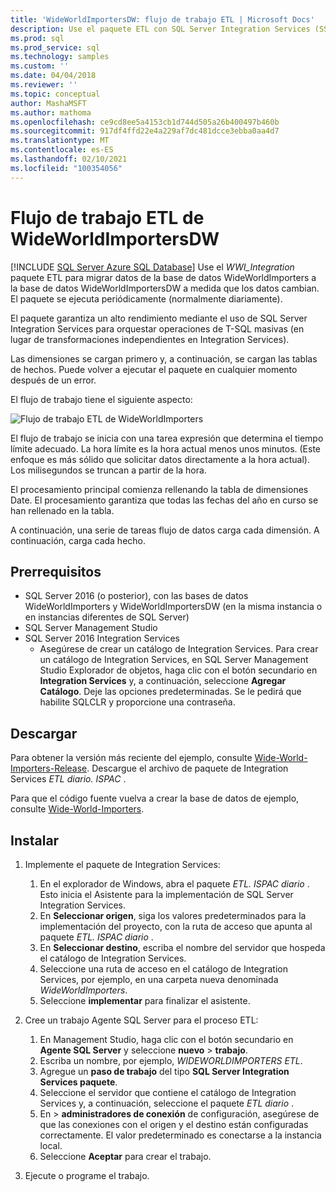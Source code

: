 ```yaml
---
title: 'WideWorldImportersDW: flujo de trabajo ETL | Microsoft Docs'
description: Use el paquete ETL con SQL Server Integration Services (SSIS) para migrar periódicamente datos de la base de datos WideWorldImporters a WideWorldImportersDW.
ms.prod: sql
ms.prod_service: sql
ms.technology: samples
ms.custom: ''
ms.date: 04/04/2018
ms.reviewer: ''
ms.topic: conceptual
author: MashaMSFT
ms.author: mathoma
ms.openlocfilehash: ce9cd8ee5a4153cb1d744d505a26b400497b460b
ms.sourcegitcommit: 917df4ffd22e4a229af7dc481dcce3ebba0aa4d7
ms.translationtype: MT
ms.contentlocale: es-ES
ms.lasthandoff: 02/10/2021
ms.locfileid: "100354056"
---
```

# <a name="wideworldimportersdw-etl-workflow"></a>Flujo de trabajo ETL de WideWorldImportersDW
[!INCLUDE [SQL Server Azure SQL Database](../includes/applies-to-version/sql-asdb.md)]
Use el *WWI_Integration* paquete ETL para migrar datos de la base de datos WideWorldImporters a la base de datos WideWorldImportersDW a medida que los datos cambian. El paquete se ejecuta periódicamente (normalmente diariamente).

El paquete garantiza un alto rendimiento mediante el uso de SQL Server Integration Services para orquestar operaciones de T-SQL masivas (en lugar de transformaciones independientes en Integration Services).

Las dimensiones se cargan primero y, a continuación, se cargan las tablas de hechos. Puede volver a ejecutar el paquete en cualquier momento después de un error.

El flujo de trabajo tiene el siguiente aspecto:

 ![Flujo de trabajo ETL de WideWorldImporters](media/wide-world-importers/wideworldimporters-etl-workflow.png)

El flujo de trabajo se inicia con una tarea expresión que determina el tiempo límite adecuado. La hora límite es la hora actual menos unos minutos. (Este enfoque es más sólido que solicitar datos directamente a la hora actual). Los milisegundos se truncan a partir de la hora.

El procesamiento principal comienza rellenando la tabla de dimensiones Date. El procesamiento garantiza que todas las fechas del año en curso se han rellenado en la tabla.

A continuación, una serie de tareas flujo de datos carga cada dimensión. A continuación, carga cada hecho.

## <a name="prerequisites"></a>Prerrequisitos

- SQL Server 2016 (o posterior), con las bases de datos WideWorldImporters y WideWorldImportersDW (en la misma instancia o en instancias diferentes de SQL Server)
- SQL Server Management Studio
- SQL Server 2016 Integration Services
  - Asegúrese de crear un catálogo de Integration Services. Para crear un catálogo de Integration Services, en SQL Server Management Studio Explorador de objetos, haga clic con el botón secundario en **Integration Services** y, a continuación, seleccione **Agregar Catálogo**. Deje las opciones predeterminadas. Se le pedirá que habilite SQLCLR y proporcione una contraseña.


## <a name="download"></a>Descargar

Para obtener la versión más reciente del ejemplo, consulte [Wide-World-Importers-Release](https://go.microsoft.com/fwlink/?LinkID=800630). Descargue el archivo de paquete de Integration Services *ETL diario. ISPAC* .

Para que el código fuente vuelva a crear la base de datos de ejemplo, consulte [Wide-World-Importers](https://github.com/Microsoft/sql-server-samples/tree/master/samples/databases/wide-world-importers/wwi-ssis).

## <a name="install"></a>Instalar

1. Implemente el paquete de Integration Services:
   1. En el explorador de Windows, abra el paquete *ETL. ISPAC diario* . Esto inicia el Asistente para la implementación de SQL Server Integration Services.
   2. En **Seleccionar origen**, siga los valores predeterminados para la implementación del proyecto, con la ruta de acceso que apunta al paquete *ETL. ISPAC diario* .
   3. En **Seleccionar destino**, escriba el nombre del servidor que hospeda el catálogo de Integration Services.
   4. Seleccione una ruta de acceso en el catálogo de Integration Services, por ejemplo, en una carpeta nueva denominada *WideWorldImporters*.
   5. Seleccione **implementar** para finalizar el asistente.

2. Cree un trabajo Agente SQL Server para el proceso ETL:
   1. En Management Studio, haga clic con el botón secundario en **Agente SQL Server** y seleccione **nuevo**  >  **trabajo**.
   2. Escriba un nombre, por ejemplo, *WIDEWORLDIMPORTERS ETL*.
   3. Agregue un **paso de trabajo** del tipo **SQL Server Integration Services paquete**.
   4. Seleccione el servidor que contiene el catálogo de Integration Services y, a continuación, seleccione el paquete *ETL diario* .
   5. En   >  **administradores de conexión** de configuración, asegúrese de que las conexiones con el origen y el destino están configuradas correctamente. El valor predeterminado es conectarse a la instancia local.
   6. Seleccione **Aceptar** para crear el trabajo.

3. Ejecute o programe el trabajo.

